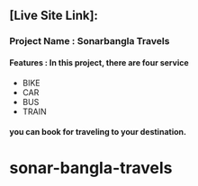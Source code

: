 ## [Live Site Link]:
### Project Name : Sonarbangla Travels

#### Features : In this project, there are four service
 * BIKE
 * CAR
 * BUS
 * TRAIN
#### you can book for traveling to your destination.



# sonar-bangla-travels
